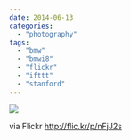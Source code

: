 ```yaml
---
date: 2014-06-13
categories: 
  - "photography"
tags: 
  - "bmw"
  - "bmwi8"
  - "flickr"
  - "ifttt"
  - "stanford"
---
```


![](https://farm6.staticflickr.com/5539/14228488860_6c504980fa_b.jpg)  

  
  
via Flickr http://flic.kr/p/nFjJ2s
